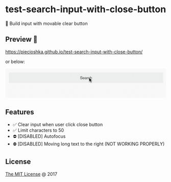 # test-search-input-with-close-button

:ledger: Build input with movable clear button

## Preview 🎉

<https://piecioshka.github.io/test-search-input-with-close-button/>

or below:

![](./demo.gif)

## Features

* :white_check_mark: Clear input when user click close button
* :white_check_mark: Limit characters to 50
* :no_entry: [DISABLED] Autofocus
* :no_entry: [DISABLED] Moving long text to the right (NOT WORKING PROPERLY)

## License

[The MIT License](http://piecioshka.mit-license.org) @ 2017
